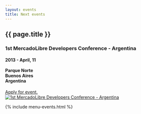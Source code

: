 ```yaml
---
layout: events
title: Next events
---
```



<section class="main main-content">
    <h1>{{ page.title }}</h1>

<!--<p>O Lorem Ipsum é um texto modelo da indústria tipográfica e de impressão. O Lorem Ipsum tem vindo a ser o texto padrão usado por estas indústrias desde o ano de 1500, quando uma misturou os caracteres de um texto para criar um espécime de livro. Este texto não só sobreviveu 5 séculos, mas também o salto para a tipografia electrónica, mantendo-se essencialmente inalterada. Foi popularizada nos anos 60 com a disponibilização das folhas de Letraset, que continham passagens com Lorem Ipsum, e mais recentemente com os programas de publicação como o Aldus PageMaker que incluem versões do Lorem Ipsum.</p>-->

<div class="box-event">
  <h3>1st MercadoLibre Developers Conference - Argentina</h3>
  <div class="middle">
    <div class="info-left">
      <h4>2013 - April, 11<br /><br />Parque Norte <br />Buenos Aires<br />Argentina </h4>
      <a href="https://eventioz.com.br/events/mercadolibre-developers-conference">Apply for event.</a>
    </div>
      <a href="https://eventioz.com.br/events/mercadolibre-developers-conference" class='banner-right'><img alt="1st MercadoLibre Developers Conference - Argentina" src="../images/buenos_aires3.jpg" ></a>
<!--      width="477px" height="140px"-->
  </div>
</div>

</section>


{% include menu-events.html %}
